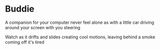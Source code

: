 # Buddie
A companion for your computer
never feel alone as with a little car driving around your screen with you steering

Watch as it drifts and slides creating cool motions, leaving behind a smoke coming off it's tired
